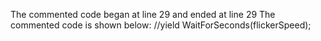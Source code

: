 The commented code began at line 29 and ended at line 29
The commented code is shown below:
            //yield WaitForSeconds(flickerSpeed);


